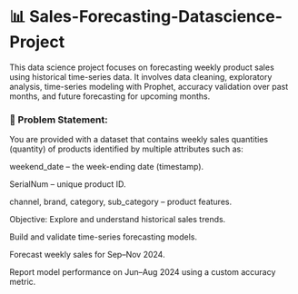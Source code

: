 # 📊 Sales-Forecasting-Datascience-Project

This data science project focuses on forecasting weekly product sales using historical time-series data. It involves data cleaning, exploratory analysis, time-series modeling with Prophet, accuracy validation over past months, and future forecasting for upcoming months.

### 🧩 Problem Statement:

You are provided with a dataset that contains weekly sales quantities (quantity) of products identified by multiple attributes such as:

weekend_date – the week-ending date (timestamp).

SerialNum – unique product ID.

channel, brand, category, sub_category – product features.

Objective:
Explore and understand historical sales trends.

Build and validate time-series forecasting models.

Forecast weekly sales for Sep–Nov 2024.

Report model performance on Jun–Aug 2024 using a custom accuracy metric.
